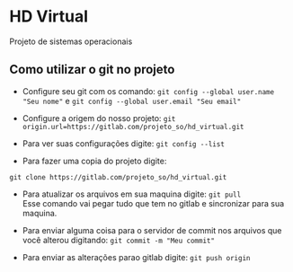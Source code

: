 
# HD Virtual
Projeto de sistemas operacionais

## Como utilizar o git no projeto

* Configure seu git com os comando: `git config --global user.name  "Seu nome"` e `git config --global user.email "Seu email"`

* Configure a origem do nosso projeto: `git origin.url=https://gitlab.com/projeto_so/hd_virtual.git`

* Para ver suas configurações digite: `git config --list`

* Para fazer uma copia do projeto digite:   

`git clone https://gitlab.com/projeto_so/hd_virtual.git`

* Para atualizar os arquivos em sua maquina digite: `git pull` \
    Esse comando vai pegar tudo que tem no gitlab e sincronizar para sua maquina.

* Para enviar alguma coisa para o servidor de commit nos arquivos que você alterou digitando: `git commit -m "Meu commit"`

* Para enviar as alterações parao gitlab digite: `git push origin`